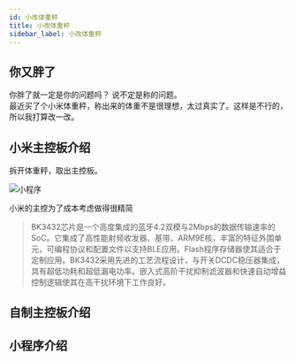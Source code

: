 ```yaml
---
id: 小改体重秤
title: 小改体重秤
sidebar_label: 小改体重秤
---
```


## 你又胖了 
你胖了就一定是你的问题吗？ 说不定是称的问题。  
最近买了个小米体重秤，称出来的体重不是很理想，太过真实了。这样是不行的，所以我打算改一改。 

## 小米主控板介绍 
拆开体重秤，取出主控板。

![小程序](https://github.com/DaqoLee/YingHuoLab/blob/master/Image/WeChat.png?raw=true)

小米的主控为了成本考虑做得很精简
>  BK3432芯片是一个高度集成的蓝牙4.2双模与2Mbps的数据传输速率的SoC。它集成了高性能射频收发器、基带、ARM9E核，丰富的特征外围单元，可编程协议和配置文件以支持BLE应用。Flash程序存储器使其适合于定制应用。BK3432采用先进的工艺流程设计，与开关DCDC稳压器集成，具有超低功耗和超低漏电功率。嵌入式高阶干扰抑制滤波器和快速自动增益控制逻辑使其在高干扰环境下工作良好。
## 自制主控板介绍

## 小程序介绍
